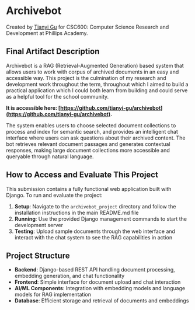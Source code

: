 # Archivebot

Created by [Tianyi Gu](https://github.com/tianyi-gu) for CSC600: Computer Science Research and Development at Phillips Academy.

## Final Artifact Description

Archivebot is a RAG (Retrieval-Augmented Generation) based system that allows users to work with corpus of archived documents in an easy and accessible way. This project is the culmination of my research and development work throughout the term, throughout which I aimed to build a practical application which I could both learn from building and could serve as a helpful tool for the school community.

**It is accessible here: [https://github.com/tianyi-gu/archivebot](https://github.com/tianyi-gu/archivebot).**

The system enables users to choose selected document collections to process and index for semantic search, and provides an intelligent chat interface where users can ask questions about their archived content. The bot retrieves relevant document passages and generates contextual responses, making large document collections more accessible and queryable through natural language.

## How to Access and Evaluate This Project

This submission contains a fully functional web application built with Django. To run and evaluate the project:

1. **Setup**: Navigate to the `archivebot_project` directory and follow the installation instructions in the main README.md file
2. **Running**: Use the provided Django management commands to start the development server
3. **Testing**: Upload sample documents through the web interface and interact with the chat system to see the RAG capabilities in action

## Project Structure

- **Backend**: Django-based REST API handling document processing, embedding generation, and chat functionality
- **Frontend**: Simple interface for document upload and chat interaction
- **AI/ML Components**: Integration with embedding models and language models for RAG implementation
- **Database**: Efficient storage and retrieval of documents and embeddings

